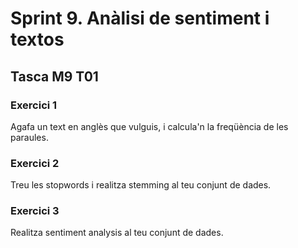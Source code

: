 # Sprint 9. Anàlisi de sentiment i textos

## Tasca M9 T01

### Exercici 1
Agafa un text en anglès que vulguis, i calcula'n la freqüència de les paraules.

### Exercici 2
Treu les stopwords i realitza stemming al teu conjunt de dades.

### Exercici 3
Realitza sentiment analysis al teu conjunt de dades.
